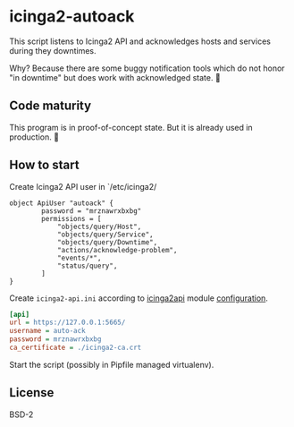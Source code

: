 
# icinga2-autoack

This script listens to Icinga2 API and acknowledges hosts and services
during they downtimes. 

Why? Because there are some buggy notification tools which do not 
honor "in downtime" but does work with acknowledged state. 🤦

## Code maturity

This program is in proof-of-concept state. But it is already used 
in production. 🤷

## How to start

Create Icinga2 API user in `/etc/icinga2/

```
object ApiUser "autoack" {
        password = "mrznawrxbxbg"
        permissions = [
            "objects/query/Host",
            "objects/query/Service",
            "objects/query/Downtime",
            "actions/acknowledge-problem",
            "events/*",
            "status/query",
        ]
}
```

Create `icinga2-api.ini` according to [icinga2api][icinga2api] 
module [configuration][icinga2api-config].

```ini
[api]
url = https://127.0.0.1:5665/
username = auto-ack
password = mrznawrxbxbg
ca_certificate = ./icinga2-ca.crt
```

Start the script (possibly in Pipfile managed virtualenv).


## License

BSD-2

[icinga2api]: https://github.com/fmnisme/python-icinga2api
[icinga2api-config]: https://github.com/fmnisme/python-icinga2api/blob/master/doc/2-authentication.md#-config-file
